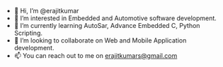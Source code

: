 - 👋 Hi, I’m @erajitkumar
- 👀 I’m interested in Embedded and Automotive software development.
- 🌱 I’m currently learning AutoSar, Advance Embedded C, Python Scripting.
- 💞️ I’m looking to collaborate on Web and Mobile Application development.
- 📫 You can reach out to me on erajitkumars@gmail.com

<!---
erajitkumar/erajitkumar is a ✨ special ✨ repository because its `README.md` (this file) appears on your GitHub profile.
You can click the Preview link to take a look at your changes.
--->
